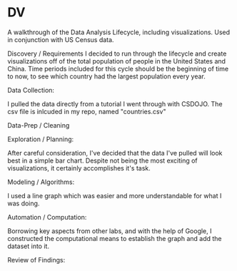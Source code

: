 # DV
A walkthrough of the Data Analysis Lifecycle, including visualizations. Used in conjunction with US Census data.

Discovery / Requirements
I decided to run through the lifecycle and create visualizations off of the total population of people in the United States and China. Time periods included for this cycle should be the beginning of time to now, to see which country had the largest population every year.

Data Collection:

I pulled the data directly from a tutorial I went through with CSDOJO. The csv file is inlcuded in my repo, named "countries.csv"

Data-Prep / Cleaning


Exploration / Planning:

After careful consideration, I've decided that the data I've pulled will look best in a simple bar chart. Despite not being the most exciting of visualizations, it certainly accomplishes it's task.

Modeling / Algorithms:

I used a line graph which was easier and more understandable for what I was doing.

Automation / Computation:

Borrowing key aspects from other labs, and with the help of Google, I constructed the computational means to establish the graph and add the dataset into it.

Review of Findings:
